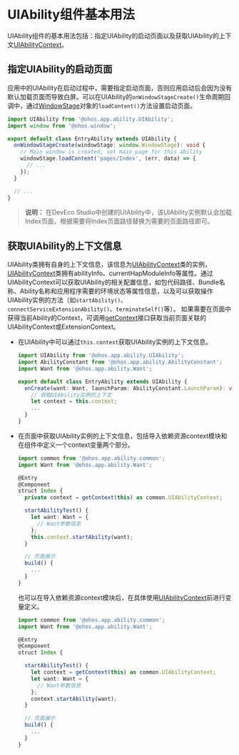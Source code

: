 # UIAbility组件基本用法


UIAbility组件的基本用法包括：指定UIAbility的启动页面以及获取UIAbility的上下文[UIAbilityContext](../reference/apis/js-apis-inner-application-uiAbilityContext.md)。


## 指定UIAbility的启动页面

应用中的UIAbility在启动过程中，需要指定启动页面，否则应用启动后会因为没有默认加载页面而导致白屏。可以在UIAbility的`onWindowStageCreate()`生命周期回调中，通过[WindowStage](../reference/apis/js-apis-window.md#windowstage9)对象的`loadContent()`方法设置启动页面。


```ts
import UIAbility from '@ohos.app.ability.UIAbility';
import window from '@ohos.window';

export default class EntryAbility extends UIAbility {
  onWindowStageCreate(windowStage: window.WindowStage): void {
    // Main window is created, set main page for this ability
    windowStage.loadContent('pages/Index', (err, data) => {
      // ...
    });
  }

  // ...
}
```

> **说明：**
> 在DevEco Studio中创建的UIAbility中，该UIAbility实例默认会加载Index页面，根据需要将Index页面路径替换为需要的页面路径即可。


## 获取UIAbility的上下文信息

UIAbility类拥有自身的上下文信息，该信息为[UIAbilityContext](../reference/apis/js-apis-inner-application-uiAbilityContext.md)类的实例，[UIAbilityContext](../reference/apis/js-apis-inner-application-uiAbilityContext.md)类拥有abilityInfo、currentHapModuleInfo等属性。通过UIAbilityContext可以获取UIAbility的相关配置信息，如包代码路径、Bundle名称、Ability名称和应用程序需要的环境状态等属性信息，以及可以获取操作UIAbility实例的方法（如`startAbility()`、`connectServiceExtensionAbility()`、`terminateSelf()`等）。
如果需要在页面中获得当前Ability的Context，可调用[getContext](../reference/apis/js-apis-context-stage-getContext.md#getcontext)接口获取当前页面关联的UIAbilityContext或ExtensionContext。

- 在UIAbility中可以通过`this.context`获取UIAbility实例的上下文信息。
  
  ```ts
  import UIAbility from '@ohos.app.ability.UIAbility';
  import AbilityConstant from '@ohos.app.ability.AbilityConstant';
  import Want from '@ohos.app.ability.Want';
  
  export default class EntryAbility extends UIAbility {
    onCreate(want: Want, launchParam: AbilityConstant.LaunchParam): void {
      // 获取UIAbility实例的上下文
      let context = this.context;
      ...
    }
  }
  ```
  
- 在页面中获取UIAbility实例的上下文信息，包括导入依赖资源context模块和在组件中定义一个context变量两个部分。
  
  ```ts
  import common from '@ohos.app.ability.common';
  import Want from '@ohos.app.ability.Want';
  
  @Entry
  @Component
  struct Index {
    private context = getContext(this) as common.UIAbilityContext;
  
    startAbilityTest() {
      let want: Want = {
        // Want参数信息
      };
      this.context.startAbility(want);
    }
  
    // 页面展示
    build() {
      ...
    }
  }
  ```

  也可以在导入依赖资源context模块后，在具体使用[UIAbilityContext](../reference/apis/js-apis-inner-application-uiAbilityContext.md)前进行变量定义。

  
  ```ts
  import common from '@ohos.app.ability.common';
  import Want from '@ohos.app.ability.Want';
  
  @Entry
  @Component
  struct Index {
  
    startAbilityTest() {
      let context = getContext(this) as common.UIAbilityContext;
      let want: Want = {
        // Want参数信息
      };
      context.startAbility(want);
    }
  
    // 页面展示
    build() {
      ...
    }
  }
  ```
